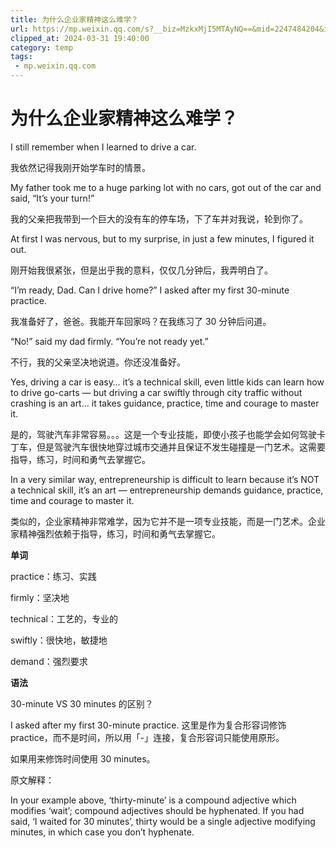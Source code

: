 ```yaml
---
title: 为什么企业家精神这么难学？
url: https://mp.weixin.qq.com/s?__biz=MzkxMjI5MTAyNQ==&mid=2247484204&idx=1&sn=781e2626f2328c31b406c2c6e97473b9&chksm=c10e6692f679ef8425d225b6d7b9a6dbacf052e3ea78ef069d5ce5cdd8a34b19924ad6e9f57c&mpshare=1&scene=1&srcid=02273bAKq9hNUrdAYtcqRDt4&sharer_shareinfo=ea890bb20ed5a1c4d42241be0d56398a&sharer_shareinfo_first=ea890bb20ed5a1c4d42241be0d56398a#rd
clipped_at: 2024-03-31 19:40:00
category: temp
tags: 
 - mp.weixin.qq.com
---
```



# 为什么企业家精神这么难学？

  

I still remember when I learned to drive a car.

我依然记得我刚开始学车时的情景。

My father took me to a huge parking lot with no cars, got out of the car and said, “It’s your turn!”

我的父亲把我带到一个巨大的没有车的停车场，下了车并对我说，轮到你了。

At first I was nervous, but to my surprise, in just a few minutes, I figured it out.

刚开始我很紧张，但是出乎我的意料，仅仅几分钟后，我弄明白了。

“I’m ready, Dad. Can I drive home?” I asked after my first 30-minute practice.

我准备好了，爸爸。我能开车回家吗？在我练习了 30 分钟后问道。

“No!” said my dad firmly. “You’re not ready yet.”

不行，我的父亲坚决地说道。你还没准备好。

Yes, driving a car is easy… it’s a technical skill, even little kids can learn how to drive go-carts — but driving a car swiftly through city traffic without crashing is an art… it takes guidance, practice, time and courage to master it.

是的，驾驶汽车非常容易。。。这是一个专业技能，即使小孩子也能学会如何驾驶卡丁车，但是驾驶汽车很快地穿过城市交通并且保证不发生碰撞是一门艺术。这需要指导，练习，时间和勇气去掌握它。

In a very similar way, entrepreneurship is difficult to learn because it’s NOT a technical skill, it’s an art — entrepreneurship demands guidance, practice, time and courage to master it.

类似的，企业家精神非常难学，因为它并不是一项专业技能，而是一门艺术。企业家精神强烈依赖于指导，练习，时间和勇气去掌握它。

**单词**

practice：练习、实践

firmly：坚决地

technical：工艺的，专业的

swiftly：很快地，敏捷地

demand：强烈要求

**语法**

30-minute VS 30 minutes 的区别？

I asked after my first 30-minute practice. 这里是作为复合形容词修饰 practice，而不是时间，所以用「-」连接，复合形容词只能使用原形。

如果用来修饰时间使用 30 minutes。

原文解释：

In your example above, ‘thirty-minute’ is a compound adjective which modifies ‘wait’; compound adjectives should be hyphenated. If you had said, ‘I waited for 30 minutes’, thirty would be a single adjective modifying minutes, in which case you don’t hyphenate.